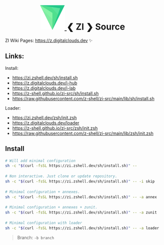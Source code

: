 <h1 align="center">
  <a href="https://github.com/z-shell/zi">
    <img src="https://github.com/z-shell/zi/raw/main/docs/images/logo.svg" alt="Logo" width="80" height="80">
  </a>
❮ ZI ❯ Source
</h1>

ZI Wiki Pages: https://z.digitalclouds.dev :sparkles:

## Links:

Install:

- https://zi.zshell.dev/sh/install.sh
- https://z.digitalclouds.dev/i-hub
- https://z.digitalclouds.dev/i-lab
- https://z-shell.github.io/zi-src/sh/install.sh
- https://raw.githubusercontent.com/z-shell/zi-src/main/lib/sh/install.sh

Loader:

- https://zi.zshell.dev/zsh/init.zsh
- https://z.digitalclouds.dev/loader
- https://z-shell.github.io/zi-src/zsh/init.zsh
- https://raw.githubusercontent.com/z-shell/zi-src/main/lib/zsh/init.zsh

## Install

```zsh
# Will add minimal configuration
sh -c "$(curl -fsSL https://zi.zshell.dev/sh/install.sh)" --

# Non interactive. Just clone or update repository.
sh -c "$(curl -fsSL https://zi.zshell.dev/sh/install.sh)" -- -i skip

# Minimal configuration + annexes.
sh -c "$(curl -fsSL https://zi.zshell.dev/sh/install.sh)" -- -a annex

# Minimal configuration + annexes + zunit.
sh -c "$(curl -fsSL https://zi.zshell.dev/sh/install.sh)" -- -a zunit

# Minimal configuration with loader
sh -c "$(curl -fsSL https://zi.zshell.dev/sh/install.sh)" -- -a loader
```

> Branch: `-b branch`
